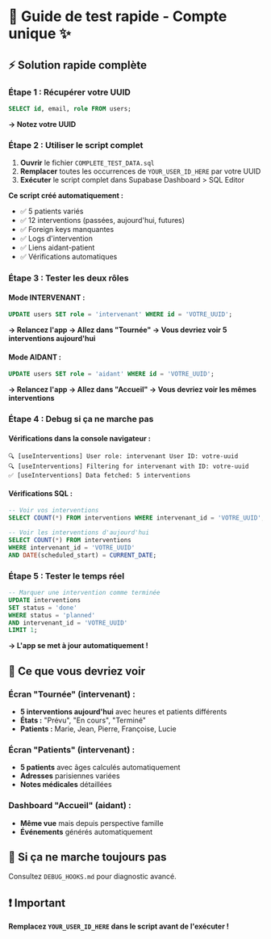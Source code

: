 # 🚀 Guide de test rapide - Compte unique ✨

## ⚡ Solution rapide complète

### Étape 1 : Récupérer votre UUID
```sql
SELECT id, email, role FROM users;
```
**→ Notez votre UUID**

### Étape 2 : Utiliser le script complet
1. **Ouvrir** le fichier `COMPLETE_TEST_DATA.sql`
2. **Remplacer** toutes les occurrences de `YOUR_USER_ID_HERE` par votre UUID
3. **Exécuter** le script complet dans Supabase Dashboard > SQL Editor

**Ce script créé automatiquement :**
- ✅ 5 patients variés
- ✅ 12 interventions (passées, aujourd'hui, futures)
- ✅ Foreign keys manquantes
- ✅ Logs d'intervention
- ✅ Liens aidant-patient
- ✅ Vérifications automatiques

### Étape 3 : Tester les deux rôles

#### Mode INTERVENANT :
```sql
UPDATE users SET role = 'intervenant' WHERE id = 'VOTRE_UUID';
```
**→ Relancez l'app → Allez dans "Tournée" → Vous devriez voir 5 interventions aujourd'hui**

#### Mode AIDANT :
```sql
UPDATE users SET role = 'aidant' WHERE id = 'VOTRE_UUID';
```
**→ Relancez l'app → Allez dans "Accueil" → Vous devriez voir les mêmes interventions**

### Étape 4 : Debug si ça ne marche pas

#### Vérifications dans la console navigateur :
```
🔍 [useInterventions] User role: intervenant User ID: votre-uuid
🔍 [useInterventions] Filtering for intervenant with ID: votre-uuid
✅ [useInterventions] Data fetched: 5 interventions
```

#### Vérifications SQL :
```sql
-- Voir vos interventions
SELECT COUNT(*) FROM interventions WHERE intervenant_id = 'VOTRE_UUID';

-- Voir les interventions d'aujourd'hui
SELECT COUNT(*) FROM interventions 
WHERE intervenant_id = 'VOTRE_UUID' 
AND DATE(scheduled_start) = CURRENT_DATE;
```

### Étape 5 : Tester le temps réel
```sql
-- Marquer une intervention comme terminée
UPDATE interventions 
SET status = 'done' 
WHERE status = 'planned' 
AND intervenant_id = 'VOTRE_UUID'
LIMIT 1;
```
**→ L'app se met à jour automatiquement !**

## 🎯 Ce que vous devriez voir

### Écran "Tournée" (intervenant) :
- **5 interventions aujourd'hui** avec heures et patients différents
- **États :** "Prévu", "En cours", "Terminé"
- **Patients :** Marie, Jean, Pierre, Françoise, Lucie

### Écran "Patients" (intervenant) :
- **5 patients** avec âges calculés automatiquement
- **Adresses** parisiennes variées
- **Notes médicales** détaillées

### Dashboard "Accueil" (aidant) :
- **Même vue** mais depuis perspective famille
- **Événements** générés automatiquement

## 🚨 Si ça ne marche toujours pas
Consultez `DEBUG_HOOKS.md` pour diagnostic avancé.

## ❗ Important
**Remplacez `YOUR_USER_ID_HERE` dans le script avant de l'exécuter !**